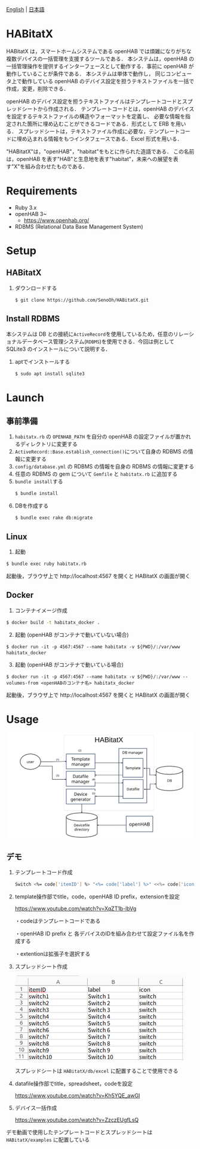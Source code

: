 [English][] | [日本語][]


[English]:  https://github.com/nomlab/HABitatX/blob/main/README.md       "English"
[日本語]:    https://github.com/nomlab/HABitatX/blob/main/README.ja.md    "日本語"

# HABitatX
HABitatX は，スマートホームシステムである openHAB では煩雑になりがちな複数デバイスの一括管理を支援するツールである．
本システムは，openHAB の一括管理操作を提供するインターフェースとして動作する．事前に openHAB が動作していることが条件である．
本システムは単体で動作し， 同じコンピュータ上で動作している openHAB のデバイス設定を担うテキストファイルを一括で作成，変更，削除できる．

openHAB のデバイス設定を担うテキストファイルはテンプレートコードとスプレッドシートから作成される．
テンプレートコードとは，openHAB のデバイスを設定するテキストファイルの構造やフォーマットを定義し、
必要な情報を指定された箇所に埋め込むことができるコードである．形式として ERB を用いる．
スプレッドシートは，テキストファイル作成に必要な，テンプレートコードに埋め込まれる情報をもつインタフェースである．Excel 形式を用いる．

"HABitatX"は，"openHAB"，"habitat"をもとに作られた造語である．
この名前は，openHAB を表す"HAB"と生息地を表す"habitat"，未来への展望を表す"X"を組み合わせたものである．
# Requirements
+ Ruby 3.x
+ openHAB 3~
  + https://www.openhab.org/
+ RDBMS (Relational Data Base Management System)


# Setup
## HABitatX
1. ダウンロードする
   ```bash
   $ git clone https://github.com/SenoOh/HABitatX.git
   ```
## Install RDBMS
本システムは DB との接続に`ActiveRecord`を使用しているため，任意のリレーショナルデータベース管理システム(`RDBMS`)を使用できる．今回は例として SQLite3 のインストールについて説明する．
1. aptでインストールする
   ```bash
   $ sudo apt install sqlite3
   ```


# Launch
## 事前準備
1. `habitatx.rb` の `OPENHAB_PATH` を自分の openHAB の設定ファイルが置かれるディレクトリに変更する
2. `ActiveRecord::Base.establish_connection()`について自身の RDBMS の情報に変更する
3. `config/database.yml` の RDBMS の情報を自身の RDBMS の情報に変更する
4. 任意の RDBMS の gem について `Gemfile` と `habitatx.rb` に追加する
5. `bundle install`する
   ```bash
   $ bundle install
   ```
6. DBを作成する
   ```bash
   $ bundle exec rake db:migrate
   ```

## Linux
1. 起動
```bash
$ bundle exec ruby habitatx.rb
```
起動後，ブラウザ上で http://localhost:4567 を開くと HABitatX の画面が開く

## Docker
1. コンテナイメージ作成
```bash
$ docker build -t habitatx_docker .
```
2. 起動 (openHAB がコンテナで動いていない場合)
```shell
$ docker run -it -p 4567:4567 --name habitatx -v ${PWD}/:/var/www habitatx_docker
```
3. 起動 (openHAB がコンテナで動いている場合)
```shell
$ docker run -it -p 4567:4567 --name habitatx -v ${PWD}/:/var/www --volumes-from <openHABのコンテナ名> habitatx_docker
```
起動後，ブラウザ上で http://localhost:4567 を開くと HABitatX の画面が開く

# Usage
![Overview](./doc/HABitatX.svg)

## デモ
1. テンプレートコード作成
   ```bash
   Switch <%= code['itemID'] %> "<%= code['label'] %>" <<%= code['icon'] %>>
   ```
2. template操作部でtitle，code，openHAB ID prefix，extensionを設定

   https://www.youtube.com/watch?v=XqZT1b-lbVg

   ・codeはテンプレートコードである
   
   ・openHAB ID prefix と 各デバイスのIDを組み合わせて設定ファイル名を作成する
   
   ・extentionは拡張子を選択する

3. スプレッドシート作成

   ![Overview](./doc/spreadsheet.png)

   スプレッドシートは `HABitatX/db/excel` に配置することで使用できる

4. datafile操作部でtitle，spreadsheet，codeを設定

   https://www.youtube.com/watch?v=Kh5YQE_awGI

5. デバイス一括作成

   https://www.youtube.com/watch?v=ZzczEUgfLsQ

デモ動画で使用したテンプレートコードとスプレッドシートは `HABitatX/examples` に配置している